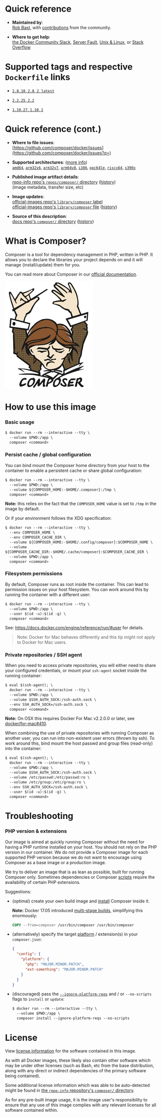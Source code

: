 <!--

********************************************************************************

WARNING:

    DO NOT EDIT "composer/README.md"

    IT IS AUTO-GENERATED

    (from the other files in "composer/" combined with a set of templates)

********************************************************************************

-->

# Quick reference

-	**Maintained by**:  
	[Rob Bast](https://github.com/alcohol), with [contributions](https://github.com/composer/docker/graphs/contributors) from the community.

-	**Where to get help**:  
	[the Docker Community Slack](https://dockr.ly/comm-slack), [Server Fault](https://serverfault.com/help/on-topic), [Unix & Linux](https://unix.stackexchange.com/help/on-topic), or [Stack Overflow](https://stackoverflow.com/help/on-topic)

# Supported tags and respective `Dockerfile` links

-	[`2.8.10`, `2.8`, `2`, `latest`](https://github.com/composer/docker/blob/1992e740d9584be61ea3130e18193276cf989cf5/latest/Dockerfile)

-	[`2.2.25`, `2.2`](https://github.com/composer/docker/blob/a037fe423a4fef8030b2a8c3131da0934a6295dd/2.2/Dockerfile)

-	[`1.10.27`, `1.10`, `1`](https://github.com/composer/docker/blob/a037fe423a4fef8030b2a8c3131da0934a6295dd/1.10/Dockerfile)

# Quick reference (cont.)

-	**Where to file issues**:  
	[https://github.com/composer/docker/issues](https://github.com/composer/docker/issues?q=)

-	**Supported architectures**: ([more info](https://github.com/docker-library/official-images#architectures-other-than-amd64))  
	[`amd64`](https://hub.docker.com/r/amd64/composer/), [`arm32v6`](https://hub.docker.com/r/arm32v6/composer/), [`arm32v7`](https://hub.docker.com/r/arm32v7/composer/), [`arm64v8`](https://hub.docker.com/r/arm64v8/composer/), [`i386`](https://hub.docker.com/r/i386/composer/), [`ppc64le`](https://hub.docker.com/r/ppc64le/composer/), [`riscv64`](https://hub.docker.com/r/riscv64/composer/), [`s390x`](https://hub.docker.com/r/s390x/composer/)

-	**Published image artifact details**:  
	[repo-info repo's `repos/composer/` directory](https://github.com/docker-library/repo-info/blob/master/repos/composer) ([history](https://github.com/docker-library/repo-info/commits/master/repos/composer))  
	(image metadata, transfer size, etc)

-	**Image updates**:  
	[official-images repo's `library/composer` label](https://github.com/docker-library/official-images/issues?q=label%3Alibrary%2Fcomposer)  
	[official-images repo's `library/composer` file](https://github.com/docker-library/official-images/blob/master/library/composer) ([history](https://github.com/docker-library/official-images/commits/master/library/composer))

-	**Source of this description**:  
	[docs repo's `composer/` directory](https://github.com/docker-library/docs/tree/master/composer) ([history](https://github.com/docker-library/docs/commits/master/composer))

# What is Composer?

Composer is a tool for dependency management in PHP, written in PHP. It allows you to declare the libraries your project depends on and it will manage (install/update) them for you.

You can read more about Composer in our [official documentation](https://getcomposer.org/doc/).

![logo](https://raw.githubusercontent.com/docker-library/docs/58f7363e6cfa78f8cd54af16eab51c63c1232002/composer/logo.png)

# How to use this image

### Basic usage

```console
$ docker run --rm --interactive --tty \
  --volume $PWD:/app \
  composer <command>
```

### Persist cache / global configuration

You can bind mount the Composer home directory from your host to the container to enable a persistent cache or share global configuration:

```console
$ docker run --rm --interactive --tty \
  --volume $PWD:/app \
  --volume ${COMPOSER_HOME:-$HOME/.composer}:/tmp \
  composer <command>
```

**Note:** this relies on the fact that the `COMPOSER_HOME` value is set to `/tmp` in the image by default.

Or if your environment follows the XDG specification:

```console
$ docker run --rm --interactive --tty \
  --env COMPOSER_HOME \
  --env COMPOSER_CACHE_DIR \
  --volume ${COMPOSER_HOME:-$HOME/.config/composer}:$COMPOSER_HOME \
  --volume ${COMPOSER_CACHE_DIR:-$HOME/.cache/composer}:$COMPOSER_CACHE_DIR \
  --volume $PWD:/app \
  composer <command>
```

### Filesystem permissions

By default, Composer runs as root inside the container. This can lead to permission issues on your host filesystem. You can work around this by running the container with a different user:

```console
$ docker run --rm --interactive --tty \
  --volume $PWD:/app \
  --user $(id -u):$(id -g) \
  composer <command>
```

See: https://docs.docker.com/engine/reference/run/#user for details.

> Note: Docker for Mac behaves differently and this tip might not apply to Docker for Mac users.

### Private repositories / SSH agent

When you need to access private repositories, you will either need to share your configured credentials, or mount your `ssh-agent` socket inside the running container:

```console
$ eval $(ssh-agent); \
  docker run --rm --interactive --tty \
  --volume $PWD:/app \
  --volume $SSH_AUTH_SOCK:/ssh-auth.sock \
  --env SSH_AUTH_SOCK=/ssh-auth.sock \
  composer <command>
```

**Note:** On OSX this requires Docker For Mac v2.2.0.0 or later, see [docker/for-mac#410](https://github.com/docker/for-mac/issues/410).

When combining the use of private repositories with running Composer as another user, you can run into non-existent user errors (thrown by ssh). To work around this, bind mount the host passwd and group files (read-only) into the container:

```console
$ eval $(ssh-agent); \
  docker run --rm --interactive --tty \
  --volume $PWD:/app \
  --volume $SSH_AUTH_SOCK:/ssh-auth.sock \
  --volume /etc/passwd:/etc/passwd:ro \
  --volume /etc/group:/etc/group:ro \
  --env SSH_AUTH_SOCK=/ssh-auth.sock \
  --user $(id -u):$(id -g) \
  composer <command>
```

# Troubleshooting

### PHP version & extensions

Our image is aimed at quickly running Composer without the need for having a PHP runtime installed on your host. You should not rely on the PHP version in our container. We do not provide a Composer image for each supported PHP version because we do not want to encourage using Composer as a base image or a production image.

We try to deliver an image that is as lean as possible, built for running Composer only. Sometimes dependencies or Composer [scripts](https://getcomposer.org/doc/articles/scripts.md) require the availability of certain PHP extensions.

Suggestions:

-	(optimal) create your own build image and [install](https://getcomposer.org/doc/faqs/how-to-install-composer-programmatically.md) Composer inside it.

	**Note:** Docker 17.05 introduced [multi-stage builds](https://docs.docker.com/develop/develop-images/multistage-build/), simplifying this enormously:

	```dockerfile
	COPY --from=composer /usr/bin/composer /usr/bin/composer
	```

-	(alternatively) specify the target [platform](https://getcomposer.org/doc/06-config.md#platform) / extension(s) in your `composer.json`:

	```json
	{
	  "config": {
	    "platform": {
	      "php": "MAJOR.MINOR.PATCH",
	      "ext-something": "MAJOR.MINOR.PATCH"
	    }
	  }
	}
	```

-	(discouraged) pass the [`--ignore-platform-reqs`](https://getcomposer.org/doc/03-cli.md#install-i) and / or `--no-scripts` flags to `install` or `update`:

	```console
	$ docker run --rm --interactive --tty \
	  --volume $PWD:/app \
	  composer install --ignore-platform-reqs --no-scripts
	```

# License

View [license information](https://github.com/composer/composer/blob/master/LICENSE) for the software contained in this image.

As with all Docker images, these likely also contain other software which may be under other licenses (such as Bash, etc from the base distribution, along with any direct or indirect dependencies of the primary software being contained).

Some additional license information which was able to be auto-detected might be found in [the `repo-info` repository's `composer/` directory](https://github.com/docker-library/repo-info/tree/master/repos/composer).

As for any pre-built image usage, it is the image user's responsibility to ensure that any use of this image complies with any relevant licenses for all software contained within.
